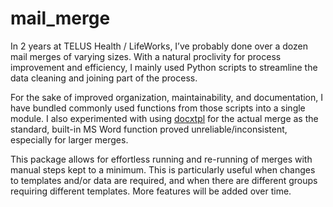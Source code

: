 # mail_merge


<!-- WARNING: THIS FILE WAS AUTOGENERATED! DO NOT EDIT! -->

In 2 years at TELUS Health / LifeWorks, I’ve probably done over a dozen
mail merges of varying sizes. With a natural proclivity for process
improvement and efficiency, I mainly used Python scripts to streamline
the data cleaning and joining part of the process.

For the sake of improved organization, maintainability, and
documentation, I have bundled commonly used functions from those scripts
into a single module. I also experimented with using
[docxtpl](https://docxtpl.readthedocs.io/en/latest/) for the actual
merge as the standard, built-in MS Word function proved
unreliable/inconsistent, especially for larger merges.

This package allows for effortless running and re-running of merges with
manual steps kept to a minimum. This is particularly useful when changes
to templates and/or data are required, and when there are different
groups requiring different templates. More features will be added over
time.
